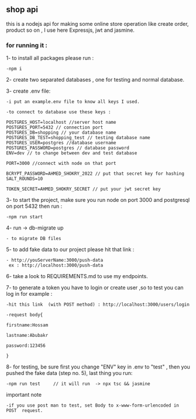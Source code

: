 
## shop api

this is a nodejs api for making some online store operation like create order, product so on , I use here Expressjs, jwt and jasmine.

### for running it : 
1- to install all packages please run :
 
    -npm i
     
2- create two separated databases , one for testing and normal database.
       
3- create .env file:

    -i put an example.env file to know all keys I used.
    
    -to connect to database use these keys :
    
    POSTGRES_HOST=localhost //server host name
    POSTGRES_PORT=5432 // connection port
    POSTGRES_DB=shopping // your database name
    POSTGRES_DB_TEST=shopping_test // testing database name
    POSTGRES_USER=postgres //database username
    POSTGRES_PASSWORD=postgres // database password
    ENV=dev // to change between dev and test database
    
    PORT=3000 //connect with node on that port
   
    BCRYPT_PASSWORD=AHMED_SHOKRY_2022 // put that secret key for hashing
    SALT_ROUNDS=10 
    
    TOKEN_SECRET=AHMED_SHOKRY_SECRET // put your jwt secret key

3- to start the project, make sure you run node on port 3000 and postgresql on port 5432 then run :

    -npm run start


4- run -> db-migrate up

    - to migrate DB files

5- to add fake data to our project please  hit that link :

    - http://youServerName:3000/push-data 
     ex : http://localhost:3000/push-data

6- take a look to REQUIREMENTS.md to use my endpoints.

7- to generate a token you have to login or create user ,so to test you can log in for example : 

    -hit this link  (with POST method) : http://localhost:3000/users/login 
 
    -request body{ 
 
    firstname:Hossam
 
    lastname:Abubakr
 
    password:123456
 
    }
    
8- for testing, be sure first you change "ENV" key in .env to "test" , then  you pushed the fake data (step no. 5), last thing you run: 

    -npm run test     // it will run  -> npx tsc && jasmine
    
important note 

    -if you use post man to test, set Body to x-www-form-urlencoded in POST  request.